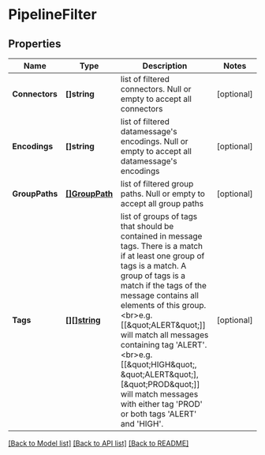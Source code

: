 # PipelineFilter

## Properties

Name | Type | Description | Notes
------------ | ------------- | ------------- | -------------
**Connectors** | **[]string** | list of filtered connectors. Null or empty to accept all connectors | [optional] 
**Encodings** | **[]string** | list of filtered datamessage&#39;s encodings. Null or empty to accept all datamessage&#39;s encodings | [optional] 
**GroupPaths** | [**[]GroupPath**](GroupPath.md) | list of filtered group paths. Null or empty to accept all group paths | [optional] 
**Tags** | [**[][]string**](array.md) | list of groups of tags that should be contained in message tags. There is a match if at least one group of tags is a match. A group of tags is a match if the tags of the message contains all elements of this group.&lt;br&gt;e.g. [[\&quot;ALERT\&quot;]] will match all messages containing tag &#39;ALERT&#39;.&lt;br&gt;e.g. [[\&quot;HIGH\&quot;, \&quot;ALERT\&quot;],[\&quot;PROD\&quot;]] will match messages with either tag &#39;PROD&#39; or both tags &#39;ALERT&#39; and &#39;HIGH&#39;. | [optional] 

[[Back to Model list]](../README.md#documentation-for-models) [[Back to API list]](../README.md#documentation-for-api-endpoints) [[Back to README]](../README.md)


